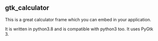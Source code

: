 ## gtk_calculator

This is a great calculator frame which you can embed in your application.

It is written in python3.8 and is compatible with python3 too. It uses PyGtk 3.
